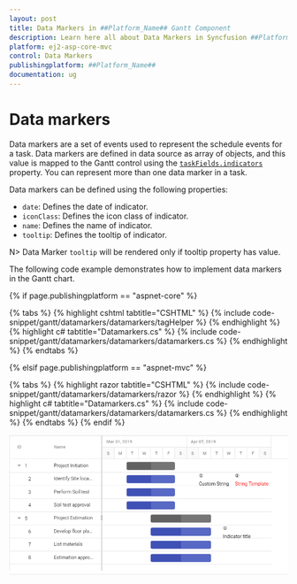 ```yaml
---
layout: post
title: Data Markers in ##Platform_Name## Gantt Component
description: Learn here all about Data Markers in Syncfusion ##Platform_Name## Gantt component of Syncfusion Essential JS 2 and more.
platform: ej2-asp-core-mvc
control: Data Markers
publishingplatform: ##Platform_Name##
documentation: ug
---
```



# Data markers

Data markers are a set of events used to represent the schedule events for a task. Data markers are defined in data source as array of objects, and this value is mapped to the Gantt control using the [`taskFields.indicators`](https://help.syncfusion.com/cr/aspnetcore-js2/Syncfusion.EJ2.Gantt.GanttTaskFields.html#Syncfusion_EJ2_Gantt_GanttTaskFields_Indicators) property. You can represent more than one data marker in a task.

Data markers can be defined using the following properties:

* `date`: Defines the date of indicator.
* `iconClass`: Defines the icon class of indicator.
* `name`: Defines the name of indicator.
* `tooltip`: Defines the tooltip of indicator.

N> Data Marker `tooltip` will be rendered only if tooltip property has value.

The following code example demonstrates how to implement data markers in the Gantt chart.

{% if page.publishingplatform == "aspnet-core" %}

{% tabs %}
{% highlight cshtml tabtitle="CSHTML" %}
{% include code-snippet/gantt/datamarkers/datamarkers/tagHelper %}
{% endhighlight %}
{% highlight c# tabtitle="Datamarkers.cs" %}
{% include code-snippet/gantt/datamarkers/datamarkers/datamarkers.cs %}
{% endhighlight %}
{% endtabs %}

{% elsif page.publishingplatform == "aspnet-mvc" %}

{% tabs %}
{% highlight razor tabtitle="CSHTML" %}
{% include code-snippet/gantt/datamarkers/datamarkers/razor %}
{% endhighlight %}
{% highlight c# tabtitle="Datamarkers.cs" %}
{% include code-snippet/gantt/datamarkers/datamarkers/datamarkers.cs %}
{% endhighlight %}
{% endtabs %}
{% endif %}



![Alt text](images/indicators.PNG)